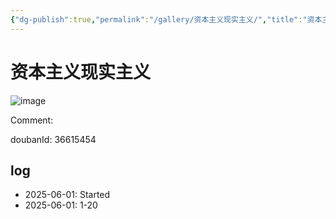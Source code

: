 ```yaml
---
{"dg-publish":true,"permalink":"/gallery/资本主义现实主义/","title":"资本主义现实主义","created":"2025-06-01T14:38:30.723+08:00"}
---
```



# 资本主义现实主义

![image](https://hiraeth-picbed.oss-cn-beijing.aliyuncs.com/s34765748.webp)

Comment: 



doubanId: 36615454

## log

- 2025-06-01: Started
- 2025-06-01: 1-20


